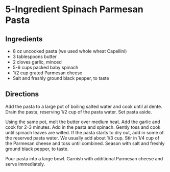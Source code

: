 # 5-Ingredient Spinach Parmesan Pasta

## Ingredients
* 8 oz uncooked pasta (we used whole wheat Capellini)
* 3 tablespoons butter
* 2 cloves garlic, minced
* 5-6 cups packed baby spinach
* 1/2 cup grated Parmesan cheese
* Salt and freshly ground black pepper, to taste

## Directions
Add the pasta to a large pot of boiling salted water and cook until al dente. Drain the pasta, reserving 1/2 cup of the pasta water. Set pasta aside.

Using the same pot, melt the butter over medium heat. Add the garlic and cook for 2-3 minutes. Add in the pasta and spinach. Gently toss and cook until spinach leaves are wilted. If the pasta starts to dry out, add in some of the reserved pasta water. We usually add about 1/3 cup. Stir in 1/4 cup of the Parmesan cheese and toss until combined. Season with salt and freshly ground black pepper, to taste.

Pour pasta into a large bowl. Garnish with additional Parmesan cheese and serve immediately.


